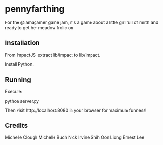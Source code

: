 pennyfarthing
=============

For the @iamagamer game jam, it's a game about a little girl full of mirth and ready to get her meadow frolic on

Installation
------------

From ImpactJS, extract lib/impact to lib/impact.

Install Python.

Running
-------

Execute:

python server.py

Then visit http://localhost:8080 in your browser for maximum funness!

Credits
-------

Michelle Clough
Michelle Buch
Nick Irvine
Shih Oon Liong
Ernest Lee







